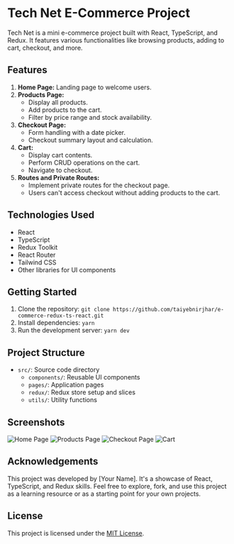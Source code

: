 # Tech Net E-Commerce Project

Tech Net is a mini e-commerce project built with React, TypeScript, and Redux. It features various functionalities like browsing products, adding to cart, checkout, and more.

## Features

1. **Home Page:** Landing page to welcome users.
2. **Products Page:**
   - Display all products.
   - Add products to the cart.
   - Filter by price range and stock availability.
3. **Checkout Page:**
   - Form handling with a date picker.
   - Checkout summary layout and calculation.
4. **Cart:**
   - Display cart contents.
   - Perform CRUD operations on the cart.
   - Navigate to checkout.
5. **Routes and Private Routes:**
   - Implement private routes for the checkout page.
   - Users can't access checkout without adding products to the cart.

## Technologies Used

- React
- TypeScript
- Redux Toolkit
- React Router
- Tailwind CSS
- Other libraries for UI components

## Getting Started

1. Clone the repository: `git clone https://github.com/taiyebnirjhar/e-commerce-redux-ts-react.git`
2. Install dependencies: `yarn `
3. Run the development server: `yarn dev`

## Project Structure

- `src/`: Source code directory
  - `components/`: Reusable UI components
  - `pages/`: Application pages
  - `redux/`: Redux store setup and slices
  - `utils/`: Utility functions

## Screenshots

![Home Page](screenshots/home.png)
![Products Page](screenshots/products.png)
![Checkout Page](screenshots/checkout.png)
![Cart](screenshots/cart.png)

## Acknowledgements

This project was developed by [Your Name]. It's a showcase of React, TypeScript, and Redux skills. Feel free to explore, fork, and use this project as a learning resource or as a starting point for your own projects.

## License

This project is licensed under the [MIT License](LICENSE).
